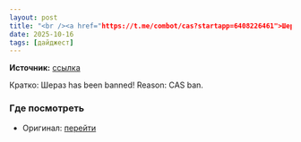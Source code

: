 ```yaml
---
layout: post
title: "<br /><a href="https://t.me/combot/cas?startapp=6408226461">Шераз</a> has been banned! Reason: CAS b…"
date: 2025-10-16
tags: [дайджест]
---
```


**Источник:** [ссылка](https://t.me/fotostoki_ru_chat/32365)

Кратко: Шераз has been banned! Reason: CAS ban.

### Где посмотреть
- Оригинал: [перейти]({link})
